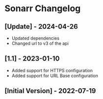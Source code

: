 # Sonarr Changelog

## [Update] - 2024-04-26

- Updated dependencies
- Changed url to v3 of the api

## [1.1] - 2023-01-10

- Added support for HTTPS configuration
- Added support for URL Base configuration

## [Initial Version] - 2022-07-19
